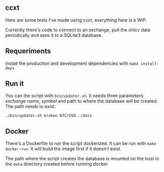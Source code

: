 ## ccxt

Here are some tests I've made using ccxt, everything here is a WIP.

Currently there's code to connect to an exchange, pull the ohlcv data periodically and save it to a SQLite3 database.


## Requeriments

Install the production and development dependencies with `make install-deps`

## Run it

You can the script with `bin/updater.sh`. It needs three parameters: *exchange name*, *symbol* and path to where the database will be created. The path needs to exist.

```
./bin/updater.sh kraken BTC/USD ./data
```

## Docker

There's a Dockerfile to run the script dockerized. It can be run with `make docker-run`. It will build the image first if it doesn't exist.

The path where the script creates the database is mounted on the host in the `data` directory created before running docker.

